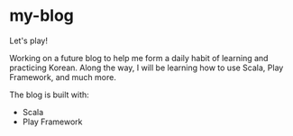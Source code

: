 # my-blog
Let's play!

Working on a future blog to help me form a daily habit of learning and practicing Korean. Along the way, I will be learning how to use Scala, Play Framework, and much more.

The blog is built with:
- Scala
- Play Framework
